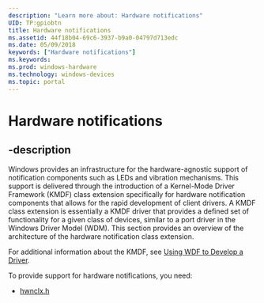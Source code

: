 ```yaml
---
description: "Learn more about: Hardware notifications"
UID: TP:gpiobtn
title: Hardware notifications
ms.assetid: 44f18b04-69c6-3937-b9a0-04797d713edc
ms.date: 05/09/2018
keywords: ["Hardware notifications"]
ms.keywords: 
ms.prod: windows-hardware
ms.technology: windows-devices
ms.topic: portal
---
```


# Hardware notifications

## -description

Windows provides an infrastructure for the hardware-agnostic support of notification components such as LEDs and vibration mechanisms. This support is delivered through the introduction of a Kernel-Mode Driver Framework (KMDF) class extension specifically for hardware notification components that allows for the rapid development of client drivers. A KMDF class extension is essentially a KMDF driver that provides a defined set of functionality for a given class of devices, similar to a port driver in the Windows Driver Model (WDM). This section provides an overview of the architecture of the hardware notification class extension. 

For additional information about the KMDF, see [Using WDF to Develop a Driver](/windows-hardware/drivers/wdf/using-the-framework-to-develop-a-driver).

To provide support for hardware notifications, you need:

- [hwnclx.h](../hwnclx/index.md)
